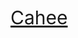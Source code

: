 <!DOCTYPE html>
<html>
<head>
	<title></title>
	<style type="text/css">
		a {
			font-size: 30px;
		}
	</style>
</head>
<body>
	<a href="https://nord18.github.io/cahee/19/">Cahee</a>
</body>
</html>